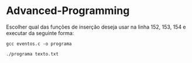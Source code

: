 # Advanced-Programming

Escolher qual das funções de inserção deseja usar na linha 152, 153, 154 e executar da seguinte forma:
```
gcc eventos.c -o programa
```

```
./programa texto.txt
```